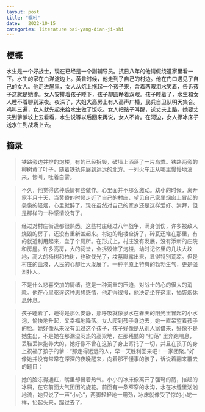 ```yaml
---
layout: post
title: "嘱咐"
date:   2022-10-15
categories: literature bai-yang-dian-ji-shi
---
```


## 梗概
水生是一个好战士，现在已经是一个副辅导员。抗日八年的他请假绕道家里看一下。水生的家在白洋淀边上。黄昏时候，他走到了自己的村边。他在门口遇见了自己的女人。他走进屋里，女人从炕上拖起一个孩子来，含着两眼泪水笑着，告诉孩子这就是她爹。女人安排着孩子睡下，孩子却圆睁着双眼。孩子睡着了，水生和女人睡不着聊到深夜。夜深了，大姐大高房上有人高声广播，民兵自卫队明天集合。鸡叫三遍，女人就先起来给水生做了饭吃。女人把孩子叫醒，送丈夫上路。她要丈夫到爹爹坟上去看看，水生说等以后回来再说，女人不肯。在河边，女人撑冰床子送水生到战场上去。

## 摘录
> 铁路旁边并排的炮楼，有的已经拆毁，破墙上洒落了一片鸟粪。铁路两旁的柳树黄了叶子，随着铁轨伸展到远远的北方。一列火车正从哪里慢慢地滚来，惨叫，吐着白雾。

> 不久，他觉得这种感情有些做作。心里面并不那么激动。幼小的时候，离开家半月十天，当黄昏的时候走近了自己的村庄，望见自己家里烟囱上冒起的袅袅的轻烟，心里就醉了。现在虽然对自己的家乡还是这样爱好、崇拜，但是那样的一种感情没有了。

> 经过对村庄街道都很熟悉。这些村庄经过八年战争，满身创伤，许多被敌人烧毁的房子，还没有重新盖起来。村边的炮楼全拆了，砖瓦还堆在那里，有的就近利用起来，垒了个厕所。在形式上，村庄没有发展，没有添新的庄院和房屋。许多高房，大的祠堂，全拆毁修了炮楼，幼时记忆里的几块大坟地，高大的杨树和柏树，也砍伐光了，坟墓曝露出来，显得特别荒凉。但是村庄的血液，人民的心却壮大发展了。一种平原上特有的勃勃生气，更是强烈扑人。

> 不是什么悲喜交加的情绪，这是一种沉重的压迫，对战士的心的很大的消耗。他在心里驱逐这种思想感情，他走得很慢，他决定坐在这里，抽袋烟休息休息。

> 孩子睡着了，睡得是那么安静，那呼吸就像泉水在春天的阳光里冒起的小水泡，愉快地升起，又幸福地降落。女人爬到孩子身边去，她一直呆望着孩子的脸。她好像从来没有见过这个孩子，孩子好像是从别人家借来，好像不是她生出，不是她在那潮湿闷热的高粱地，在那残酷的 “扫荡” 里奔跑喘息，丢鞋丢袜抱养大的，她好像不曾在这孩子身上寄托了一切，并且在孩子的身上祝福了孩子的爹：“那走得远远的人，早一天胜利回来吧！一家团聚。”好像她并没有常常在深深的夜晚醒来，向着那不懂事的孩子，诉说着翻来覆去的题目：

> 她的脸冻得通红，嘴里却冒着热气。小小的冰床像离开了强弩的箭，摧起的冰屑，在它前面大气团团的旋花。前面有一条窄窄的水沟，水在冰缝里汹汹地流，她只说了一声“小心”，两脚轻轻地一用劲，冰床就像受了惊的小蛇一样，抬起头来，蹿过去了。